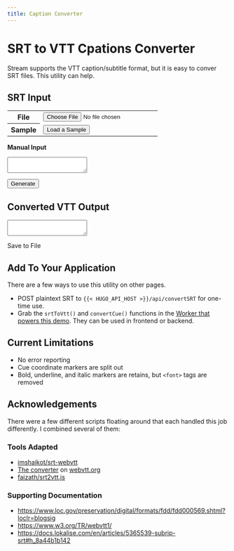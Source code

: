 ```yaml
---
title: Caption Converter
---
```


# SRT to VTT Cpations Converter

Stream supports the VTT caption/subtitle format, but it is easy to conver SRT
files. This utility can help.

## SRT Input

<table style="width: 100%">
  <tr>
    <th>File</th>
    <td><input type="file" id="srt-file" name="srt-file" accept=".srt" /></td>
  </tr>
  <tr>
    <th>Sample</th>
    <td><button id="sample">Load a Sample</button></td>
  </tr>
</table>

**Manual Input**
<textarea class="input" id="srt-in"></textarea>

<button id="generate">Generate</button>


## Converted VTT Output

<textarea class="output" id="vtt-out"></textarea>

<a id="save" class="hidden">Save to File</a>


<script>
const fileEl = document.getElementById('srt-file');
const srtEl = document.getElementById('srt-in');
const vttEl = document.getElementById('vtt-out');
const sampleBtn = document.getElementById('sample');
const genBtn = document.getElementById('generate');
const saveLink = document.getElementById('save');

const srtToVtt = async (input) => {
  return await fetch('{{< HUGO_API_HOST >}}/api/convertSRT', {
    method: 'POST',
    body: input,
  })
  .then(response => response.text());
};

fileEl.addEventListener('change', (event) => {
  const reader = new FileReader();
  reader.addEventListener('load', async (e) => {
    srtEl.value = e.target.result;

    // Click the generate button lol
    genBtn.click();
  });
  reader.readAsText(fileEl.files[0]);
});


genBtn.addEventListener('click', async (event) => {
  event.preventDefault();
  vttEl.value = await srtToVtt(srtEl.value);

  const outFile = new File([vttEl.value], 'subtitles.vtt', { type: 'text/vtt' });
  const fileUrl = window.URL.createObjectURL(outFile);
  saveLink.href = fileUrl;
  saveLink.download = 'subtitles.vtt';
  saveLink.classList.remove('hidden');
});

sampleBtn.addEventListener('click', (e) => {
  srtEl.value = `1
00:02:17,440 --> 00:02:20,375
Senator, we're making
our <b>final</b> approach into {u}Coruscant{/u}.

2
00:02:20,476 --> 00:02:22,501
{b}Very good, {i}Lieutenant{/i}{/b}.

3
00:02:24,948 --> 00:02:26,247 X1:201 X2:516 Y1:397 Y2:423
<font color="#fbff1c">Whose side is time on?</font>

4
00:02:36,389 --> 00:02:39,290 X1:203 X2:511 Y1:359 Y2:431
v

5
00:02:41,000 --> 00:02:43,295
[speaks Icelandic]

6
00:02:45,000 --> 00:02:48,295
[man 3] <i>♪The admiral
begins his expedition♪</i>`;
  genBtn.click();
});

</script>


## Add To Your Application

There are a few ways to use this utility on other pages.

- POST plaintext SRT to `{{< HUGO_API_HOST >}}/api/convertSRT` for one-time use.
- Grab the `srtToVtt()` and `convertCue()` functions in the
  [Worker that powers this demo](https://github.com/tsmith512/bframes/blob/trunk/functions/api/convertSRT.ts).
  They can be used in frontend or backend.

## Current Limitations

- No error reporting
- Cue coordinate markers are split out
- Bold, underline, and italic markers are retains, but `<font>` tags are removed

## Acknowledgements

There were a few different scripts floating around that each handled this job
differently. I combined several of them:

### Tools Adapted

- [imshaikot/srt-webvtt](https://github.com/imshaikot/srt-webvtt)
- [The converter](https://github.com/silviapfeiffer/silviapfeiffer.github.io/blob/master/index.html) on [webvtt.org](https://www.webvtt.org/)
- [faizath/srt2vtt.js](https://github.com/faizath/srt2vtt.js/blob/main/srt2vtt.js)

### Supporting Documentation

- https://www.loc.gov/preservation/digital/formats/fdd/fdd000569.shtml?loclr=blogsig
- https://www.w3.org/TR/webvtt1/
- https://docs.lokalise.com/en/articles/5365539-subrip-srt#h_8a44b1b142
